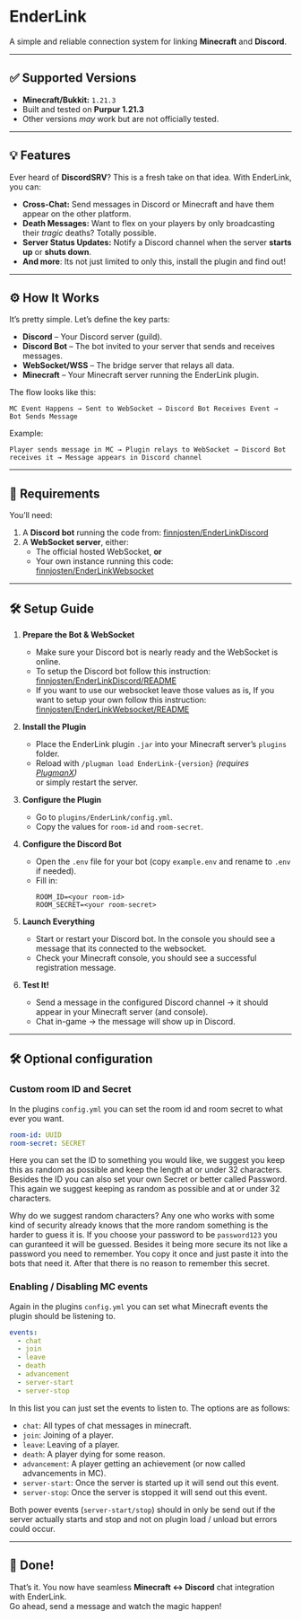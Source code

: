 # EnderLink
A simple and reliable connection system for linking **Minecraft** and **Discord**.

---

## ✅ Supported Versions
- **Minecraft/Bukkit:** `1.21.3`  
- Built and tested on **Purpur 1.21.3**  
- Other versions *may* work but are not officially tested.

---

## 💡 Features
Ever heard of **DiscordSRV**? This is a fresh take on that idea. With EnderLink, you can:  
- **Cross-Chat:** Send messages in Discord or Minecraft and have them appear on the other platform.  
- **Death Messages:** Want to flex on your players by only broadcasting their *tragic* deaths? Totally possible.  
- **Server Status Updates:** Notify a Discord channel when the server **starts up** or **shuts down**.
- **And more**: Its not just limited to only this, install the plugin and find out!

---

## ⚙️ How It Works
It’s pretty simple. Let’s define the key parts:  
- **Discord** – Your Discord server (guild).  
- **Discord Bot** – The bot invited to your server that sends and receives messages.  
- **WebSocket/WSS** – The bridge server that relays all data.  
- **Minecraft** – Your Minecraft server running the EnderLink plugin.

The flow looks like this:  
```
MC Event Happens → Sent to WebSocket → Discord Bot Receives Event → Bot Sends Message
```
Example:  
```
Player sends message in MC → Plugin relays to WebSocket → Discord Bot receives it → Message appears in Discord channel
```


---

## 🔧 Requirements
You’ll need:  
1. A **Discord bot** running the code from: [finnjosten/EnderLinkDiscord](https://github.com/finnjosten/EnderLinkDiscord)  
2. A **WebSocket server**, either:  
   - The official hosted WebSocket, **or**  
   - Your own instance running this code: [finnjosten/EnderLinkWebsocket](https://github.com/finnjosten/EnderLinkWebsocket)  

---

## 🛠️ Setup Guide
1. **Prepare the Bot & WebSocket**  
   - Make sure your Discord bot is nearly ready and the WebSocket is online.
   - To setup the Discord bot follow this instruction: [finnjosten/EnderLinkDiscord/README](https://github.com/finnjosten/EnderLinkDiscord/blob/main/README.md)
   - If you want to use our websocket leave those values as is, If you want to setup your own follow this instruction: [finnjosten/EnderLinkWebsocket/README](https://github.com/finnjosten/EnderLinkWebsocket/blob/main/README.md)

2. **Install the Plugin**  
   - Place the EnderLink plugin `.jar` into your Minecraft server’s `plugins` folder.  
   - Reload with `/plugman load EnderLink-{version}` *(requires [PlugmanX](https://www.spigotmc.org/resources/plugmanx.88135/))*  
     or simply restart the server.  

3. **Configure the Plugin**  
   - Go to `plugins/EnderLink/config.yml`.  
   - Copy the values for `room-id` and `room-secret`.  

4. **Configure the Discord Bot**  
   - Open the `.env` file for your bot (copy `example.env` and rename to `.env` if needed).  
   - Fill in:
     ```
     ROOM_ID=<your room-id>
     ROOM_SECRET=<your room-secret>
     ```  

5. **Launch Everything**  
   - Start or restart your Discord bot. In the console you should see a message that its connected to the websocket.  
   - Check your Minecraft console, you should see a successful registration message.  

6. **Test It!**  
   - Send a message in the configured Discord channel → it should appear in your Minecraft server (and console).  
   - Chat in-game → the message will show up in Discord.

---

## 🛠️ Optional configuration

### Custom room ID and Secret
In the plugins `config.yml` you can set the room id and room secret to what ever you want.
```YAML
room-id: UUID
room-secret: SECRET
```  
Here you can set the ID to something you would like, we suggest you keep this as random as possible and keep the length at or under 32 characters.  
Besides the ID you can also set your own Secret or better called Password. This again we suggest keeping as random as possible and at or under 32 characters.  
  
Why do we suggest random characters? Any one who works with some kind of security already knows that the more random something is the harder to guess it is. If you choose your password to be `password123` you can guranteed it will be guessed. Besides it being more secure its not like a password you need to remember. You copy it once and just paste it into the bots that need it. After that there is no reason to remember this secret.
  
  
### Enabling / Disabling MC events
Again in the plugins `config.yml` you can set what Minecraft events the plugin should be listening to.
```YAML
events:
  - chat
  - join
  - leave
  - death
  - advancement
  - server-start
  - server-stop
```
In this list you can just set the events to listen to. The options are as follows:  
- `chat`: All types of chat messages in minecraft.  
- `join`: Joining of a player.  
- `leave`: Leaving of a player.  
- `death`: A player dying for some reason.  
- `advancement`: A player getting an achievement (or now called advancements in MC).  
- `server-start`: Once the server is started up it will send out this event.  
- `server-stop`: Once the server is stopped it will send out this event.

Both power events (`server-start/stop`) should in only be send out if the server actually starts and stop and not on plugin load / unload but errors could occur.

---

## 🎉 Done!
That’s it. You now have seamless **Minecraft ↔ Discord** chat integration with EnderLink.  
Go ahead, send a message and watch the magic happen!
